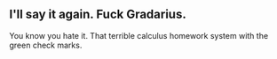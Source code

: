 ## I'll say it again. Fuck Gradarius.

You know you hate it. That terrible calculus homework system with the green check marks. 
